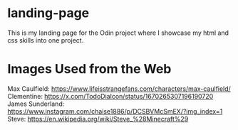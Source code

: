 # landing-page
This is my landing page for the Odin project where I showcase my html and css skills into one project. 
# Images Used from the Web
Max Caulfield: https://www.lifeisstrangefans.com/characters/max-caulfield/
Clementine: https://x.com/TodoDiaIcon/status/1670265307196190720
James Sunderland: https://www.instagram.com/chaise1886/p/DCSBVMcSmEX/?img_index=1
Steve: https://en.wikipedia.org/wiki/Steve_%28Minecraft%29
